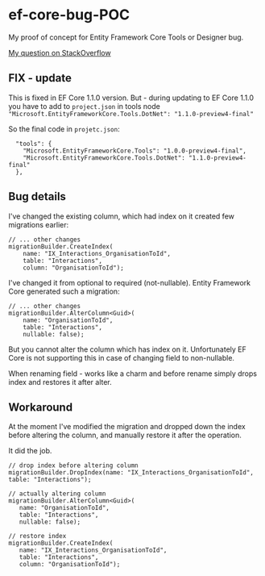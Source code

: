 # ef-core-bug-POC
My proof of concept for Entity Framework Core Tools or Designer bug.

[My question on StackOverflow](http://stackoverflow.com/questions/40667605/altering-column-with-index-on-it-in-entity-framework-core)

## FIX - update
This is fixed in EF Core 1.1.0 version.
But - during updating to EF Core 1.1.0 you have to add to `project.json` in tools node `"Microsoft.EntityFrameworkCore.Tools.DotNet": "1.1.0-preview4-final"`

So the final code in `projetc.json`:
```
  "tools": {
    "Microsoft.EntityFrameworkCore.Tools": "1.0.0-preview4-final",
    "Microsoft.EntityFrameworkCore.Tools.DotNet": "1.1.0-preview4-final"
  },
```

## Bug details
I've changed the existing column, which had index on it created few migrations earlier:

```
// ... other changes
migrationBuilder.CreateIndex(
    name: "IX_Interactions_OrganisationToId",
    table: "Interactions",
    column: "OrganisationToId");
```

I've changed it from optional to required (not-nullable). Entity Framework Core generated such a migration:

```
// ... other changes
migrationBuilder.AlterColumn<Guid>(
    name: "OrganisationToId",
    table: "Interactions",
    nullable: false);
```

But you cannot alter the column which has index on it. Unfortunately EF Core is not supporting this in case of changing field to non-nullable.

When renaming field - works like a charm and before rename simply drops index and restores it after alter.

## Workaround
At the moment I've modified the migration and dropped down the index before altering the column, and manually restore it after the operation.

It did the job.

```
// drop index before altering column
migrationBuilder.DropIndex(name: "IX_Interactions_OrganisationToId", table: "Interactions");

// actually altering column
migrationBuilder.AlterColumn<Guid>(
   name: "OrganisationToId",
   table: "Interactions",
   nullable: false);

// restore index
migrationBuilder.CreateIndex(
   name: "IX_Interactions_OrganisationToId",
   table: "Interactions",
   column: "OrganisationToId");
```